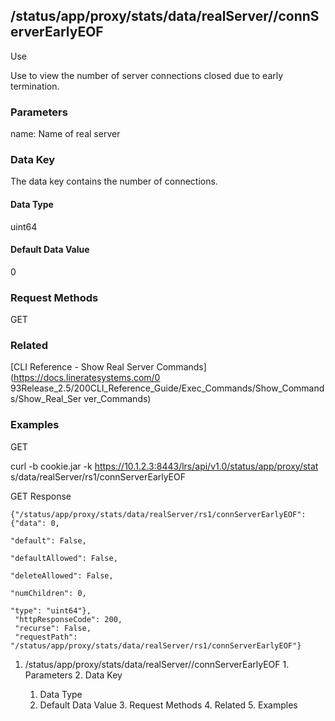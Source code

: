 ## /status/app/proxy/stats/data/realServer/<name>/connServerEarlyEOF

Use

Use to view the number of server connections closed due to early termination.

### Parameters

name: Name of real server

### Data Key

The data key contains the number of connections.

#### Data Type

uint64

#### Default Data Value

0

### Request Methods

GET

### Related

[CLI Reference - Show Real Server Commands](https://docs.lineratesystems.com/0
93Release_2.5/200CLI_Reference_Guide/Exec_Commands/Show_Commands/Show_Real_Ser
ver_Commands)

### Examples

GET

curl -b cookie.jar -k https://10.1.2.3:8443/lrs/api/v1.0/status/app/proxy/stat
s/data/realServer/rs1/connServerEarlyEOF

GET Response

    
    {"/status/app/proxy/stats/data/realServer/rs1/connServerEarlyEOF": {"data": 0,
                                                                              "default": False,
                                                                              "defaultAllowed": False,
                                                                              "deleteAllowed": False,
                                                                              "numChildren": 0,
                                                                              "type": "uint64"},
     "httpResponseCode": 200,
     "recurse": False,
     "requestPath": "/status/app/proxy/stats/data/realServer/rs1/connServerEarlyEOF"}
    

  1. /status/app/proxy/stats/data/realServer/<name>/connServerEarlyEOF
    1. Parameters
    2. Data Key
      1. Data Type
      2. Default Data Value
    3. Request Methods
    4. Related
    5. Examples

